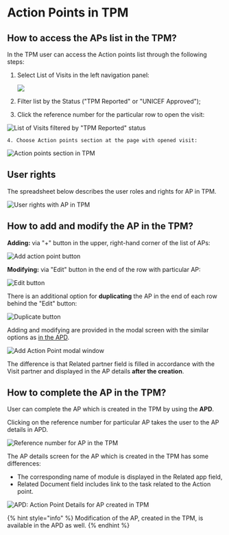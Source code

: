 # Action Points in TPM

## **How to access the APs list in the TPM?**

In the TPM user can access the Action points list through the following steps:

1. Select List of Visits in the left navigation panel: 

   ![](../../.gitbook/assets/1.png)

2. Filter list by the Status \("TPM Reported" or "UNICEF Approved"\);
3. Click the reference number for the particular row to open the visit: 

![List of Visits filtered by &quot;TPM Reported&quot; status](../../.gitbook/assets/58.png)

    4. Choose Action points section at the page with opened visit:

![Action points section in TPM](../../.gitbook/assets/2%20%281%29.png)

## User rights

The spreadsheet below describes the user roles and rights for AP in TPM.

![User rights with AP in TPM](../../.gitbook/assets/31%20%281%29.png)

## How to add and modify the AP in the TPM?

**Adding:** via "+" button in the upper, right-hand corner of the list of APs:

![Add action point button](../../.gitbook/assets/3.png)

**Modifying:** via "Edit" button in the end of the row with particular AP:

![Edit button](../../.gitbook/assets/4.png)

There is an additional option for **duplicating** the AP in the end of each row behind the "Edit" button:

![Duplicate button](../../.gitbook/assets/etools-google-chrome-2018-08-11-18.52.50.png)

Adding and modifying are provided in the modal screen with the similar options as [in the APD](../action-points-screens-1/how-to-add-new-action-point.md). 

![Add Action Point modal window](../../.gitbook/assets/16%20%282%29.png)

The difference is that Related partner field is filled in accordance with the Visit partner and displayed in the AP details **after the creation**. 

## How to complete the AP in the TPM?

User can complete the AP which is created in the TPM  by using the **APD**. 

Clicking on the reference number for particular AP takes the user to the AP details in APD.

![Reference number for AP in the TPM](../../.gitbook/assets/62.png)

The AP details screen for the AP which is created in the TPM has some differences:

* The corresponding name of module is displayed in the Related app field,
* Related Document field includes link to the task related to the Action point.

![APD: Action Point Details for AP created in TPM ](../../.gitbook/assets/6%20%283%29.png)

{% hint style="info" %}
Modification of the AP, created in the TPM,  is available in the APD as well.
{% endhint %}

  




  


